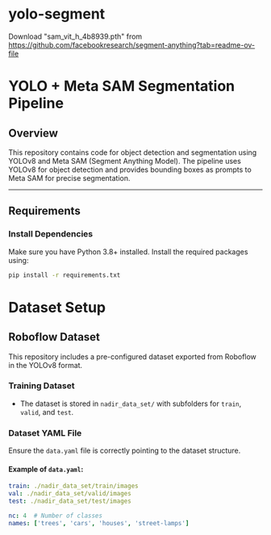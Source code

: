 # yolo-segment

Download "sam_vit_h_4b8939.pth" from https://github.com/facebookresearch/segment-anything?tab=readme-ov-file


# YOLO + Meta SAM Segmentation Pipeline

## Overview
This repository contains code for object detection and segmentation using YOLOv8 and Meta SAM (Segment Anything Model). The pipeline uses YOLOv8 for object detection and provides bounding boxes as prompts to Meta SAM for precise segmentation.

---

## Requirements

### Install Dependencies
Make sure you have Python 3.8+ installed. Install the required packages using:
```bash
pip install -r requirements.txt
```

# Dataset Setup

## Roboflow Dataset
This repository includes a pre-configured dataset exported from Roboflow in the YOLOv8 format.

### Training Dataset
- The dataset is stored in `nadir_data_set/` with subfolders for `train`, `valid`, and `test`.

### Dataset YAML File
Ensure the `data.yaml` file is correctly pointing to the dataset structure.

#### Example of `data.yaml`:
```yaml
train: ./nadir_data_set/train/images
val: ./nadir_data_set/valid/images
test: ./nadir_data_set/test/images

nc: 4  # Number of classes
names: ['trees', 'cars', 'houses', 'street-lamps']
```

